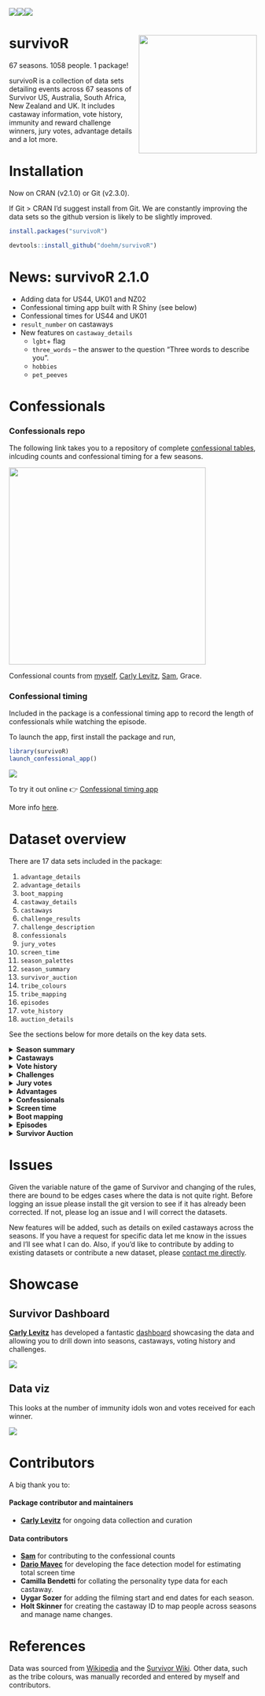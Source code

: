 
<img src='https://cranlogs.r-pkg.org/badges/survivoR'/><img src='https://cranlogs.r-pkg.org/badges/grand-total/survivoR'/><img src='https://www.r-pkg.org/badges/version/survivoR'/>

# survivoR <img src='dev/images/hex-flame-final.png' align="right" height="240" />

67 seasons. 1058 people. 1 package!

survivoR is a collection of data sets detailing events across 67 seasons
of Survivor US, Australia, South Africa, New Zealand and UK. It includes
castaway information, vote history, immunity and reward challenge
winners, jury votes, advantage details and a lot more.

# Installation

Now on CRAN (v2.1.0) or Git (v2.3.0).

If Git \> CRAN I’d suggest install from Git. We are constantly improving
the data sets so the github version is likely to be slightly improved.

``` r
install.packages("survivoR")
```

``` r
devtools::install_github("doehm/survivoR")
```

# News: survivoR 2.1.0

- Adding data for US44, UK01 and NZ02
- Confessional timing app built with R Shiny (see below)
- Confessional times for US44 and UK01
- `result_number` on castaways
- New features on `castaway_details`
  - `lgbt`+ flag
  - `three_words` – the answer to the question “Three words to describe
    you”.
  - `hobbies`
  - `pet_peeves`

# Confessionals

### Confessionals repo

The following link takes you to a repository of complete
<a href='http://gradientdescending.com/survivor/tables/confessionals.html'>confessional
tables</a>, inlcuding counts and confessional timing for a few seasons.

<a href='http://gradientdescending.com/survivor/tables/confessionals.html'><img src='http://gradientdescending.com/survivor/tables/confessionals/US/43/confessionals.png' align = 'center' height='400' width='auto'></a>

Confessional counts from [myself](https://twitter.com/danoehm), [Carly
Levitz](https://twitter.com/carlylevitz),
[Sam](https://twitter.com/survivorfansam), Grace.

### Confessional timing

Included in the package is a confessional timing app to record the
length of confessionals while watching the episode.

To launch the app, first install the package and run,

``` r
library(survivoR)
launch_confessional_app()
```

<a href='https://github.com/doehm/survivoR/tree/master/inst'><img src='dev/images/conf-app-gif.gif'></a>

To try it out online 👉 [Confessional timing
app](https://danieloehm.shinyapps.io/survivorDash/)

More info [here](https://github.com/doehm/survivoR/tree/master/inst).

# Dataset overview

There are 17 data sets included in the package:

1.  `advantage_details`
2.  `advantage_details`
3.  `boot_mapping`
4.  `castaway_details`
5.  `castaways`
6.  `challenge_results`
7.  `challenge_description`
8.  `confessionals`
9.  `jury_votes`
10. `screen_time`
11. `season_palettes`
12. `season_summary`
13. `survivor_auction`
14. `tribe_colours`
15. `tribe_mapping`
16. `episodes`
17. `vote_history`
18. `auction_details`

See the sections below for more details on the key data sets.

<details>
<summary>
<strong>Season summary</strong>
</summary>

## Season summary

A table containing summary details of each season of Survivor, including
the winner, runner ups and location.

``` r
season_summary
#> # A tibble: 67 × 23
#>    version version_season season_name season n_cast location country tribe_setup
#>    <chr>   <chr>          <chr>        <dbl>  <dbl> <chr>    <chr>   <chr>      
#>  1 AU      AU01           Survivor A…      1     24 Upolu    Samoa   "The 24 co…
#>  2 AU      AU02           Survivor A…      2     24 Upolu    Samoa   "The 24 co…
#>  3 AU      AU03           Survivor A…      3     24 Savusavu Fiji    "The 24 co…
#>  4 AU      AU04           Survivor A…      4     24 Savusavu Fiji    "Two tribe…
#>  5 AU      AU05           Survivor A…      5     24 Savusavu Fiji    "Two tribe…
#>  6 AU      AU06           Survivor A…      6     24 Cloncur… Austra… "The 24 co…
#>  7 AU      AU07           Survivor A…      7     24 Charter… Austra… "Blood v W…
#>  8 AU      AU08           Survivor A…      8     24 Upolu    Samoa   "Castaways…
#>  9 NZ      NZ01           Survivor N…      1     16 San Jua… Nicara… "Two teams…
#> 10 NZ      NZ02           Survivor N…      2     18 Lake Va… Thaila… "Schoolyar…
#> # ℹ 57 more rows
#> # ℹ 15 more variables: full_name <chr>, winner_id <chr>, winner <chr>,
#> #   runner_ups <chr>, final_vote <chr>, timeslot <chr>, premiered <date>,
#> #   ended <date>, filming_started <date>, filming_ended <date>,
#> #   viewers_premiere <dbl>, viewers_finale <dbl>, viewers_reunion <dbl>,
#> #   viewers_mean <dbl>, rank <dbl>
```

</details>
<details>
<summary>
<strong>Castaways</strong>
</summary>

## Castaways

This data set contains season and demographic information about each
castaway. It is structured to view their results for each season.
Castaways that have played in multiple seasons will feature more than
once with the age and location representing that point in time.
Castaways that re-entered the game will feature more than once in the
same season as they technically have more than one boot order
e.g. Natalie Anderson - Winners at War.

Each castaway has a unique `castaway_id` which links the individual
across all data sets and seasons. It also links to the following ID’s
found on the `vote_history`, `jury_votes` and `challenges` data sets.

- `vote_id`
- `voted_out_id`
- `finalist_id`

``` r
castaways |> 
  filter(season == 42)
#> # A tibble: 18 × 20
#>    version version_season season_name  season full_name     castaway_id castaway
#>    <chr>   <chr>          <chr>         <dbl> <chr>         <chr>       <chr>   
#>  1 US      US42           Survivor: 42     42 Jackson Fox   US0613      Jackson 
#>  2 US      US42           Survivor: 42     42 Zach Wurthen… US0626      Zach    
#>  3 US      US42           Survivor: 42     42 Marya Sherron US0618      Marya   
#>  4 US      US42           Survivor: 42     42 Jenny Kim     US0614      Jenny   
#>  5 US      US42           Survivor: 42     42 Swati Goel    US0624      Swati   
#>  6 US      US42           Survivor: 42     42 Daniel Strunk US0610      Daniel  
#>  7 US      US42           Survivor: 42     42 Lydia Meredi… US0617      Lydia   
#>  8 US      US42           Survivor: 42     42 Chanelle How… US0609      Chanelle
#>  9 US      US42           Survivor: 42     42 Rocksroy Bai… US0622      Rocksroy
#> 10 US      US42           Survivor: 42     42 Tori Meehan   US0625      Tori    
#> 11 US      US42           Survivor: 42     42 Hai Giang     US0612      Hai     
#> 12 US      US42           Survivor: 42     42 Drea Wheeler  US0611      Drea    
#> 13 US      US42           Survivor: 42     42 Omar Zaheer   US0621      Omar    
#> 14 US      US42           Survivor: 42     42 Lindsay Dola… US0616      Lindsay 
#> 15 US      US42           Survivor: 42     42 Jonathan You… US0615      Jonathan
#> 16 US      US42           Survivor: 42     42 Romeo Escobar US0623      Romeo   
#> 17 US      US42           Survivor: 42     42 Mike Turner   US0620      Mike    
#> 18 US      US42           Survivor: 42     42 Maryanne Oke… US0619      Maryanne
#> # ℹ 13 more variables: age <dbl>, city <chr>, state <chr>, episode <dbl>,
#> #   day <dbl>, order <dbl>, result <chr>, jury_status <chr>,
#> #   original_tribe <chr>, result_number <dbl>, jury <lgl>, finalist <lgl>,
#> #   winner <lgl>
```

## Castaway details

A few castaways have changed their name from season to season or have
been referred to by a different name during the season e.g. Amber
Mariano; in season 8 Survivor All-Stars there was Rob C and Rob M. That
information has been retained here in the `castaways` data set.

`castaway_details` contains unique information for each castaway. It
takes the full name from their most current season and their most
verbose short name which is handy for labelling.

It also includes gender, date of birth, occupation, race, ethnicity and
other data. If no source was found to determine a castaways race and
ethnicity, the data is kept as missing rather than making an assumption.

``` r
castaway_details
#> # A tibble: 1,058 × 16
#>    castaway_id full_name full_name_detailed castaway date_of_birth date_of_death
#>    <chr>       <chr>     <chr>              <chr>    <date>        <date>       
#>  1 AU0001      Des Quil… Des Quilty         Des      NA            NA           
#>  2 AU0002      Bianca A… Bianca Anderson    Bianca   NA            NA           
#>  3 AU0003      Evan Jon… Evan Jones         Evan     NA            NA           
#>  4 AU0004      Peter Fi… Peter Fiegehen     Peter    NA            NA           
#>  5 AU0005      Barry Lea Barry Lea          Barry    NA            NA           
#>  6 AU0006      Tegan Ha… Tegan Haining      Tegan    NA            NA           
#>  7 AU0007      Rohan Ma… Rohan MacLauren    Rohan    NA            NA           
#>  8 AU0008      Kat Dumo… Kat Dumont         Katinka  1989-09-21    NA           
#>  9 AU0009      Andrew T… Andrew Torrens     Andrew   NA            NA           
#> 10 AU0010      Craig I'… Craig I'Anson      Craig    NA            NA           
#> # ℹ 1,048 more rows
#> # ℹ 10 more variables: gender <chr>, race <chr>, ethnicity <chr>, poc <chr>,
#> #   personality_type <chr>, lgbt <lgl>, occupation <chr>, three_words <chr>,
#> #   hobbies <chr>, pet_peeves <chr>
```

</details>
<details>
<summary>
<strong>Vote history</strong>
</summary>

## Vote history

This data frame contains a complete history of votes cast across all
seasons of Survivor. This allows you to see who who voted for who at
which Tribal Council. It also includes details on who had individual
immunity as well as who had their votes nullified by a hidden immunity
idol. This details the key events for the season.

There is some information on split votes to help calculate if a player
engaged in a split vote but ultimately hit their target. There are
events which influence the vote e.g. Extra votes, safety without power,
etc. These are recorded here as well.

``` r
vh <- vote_history |> 
  filter(
    season == 42,
    episode == 9
  ) 
vh
#> # A tibble: 10 × 22
#>    version version_season season_name  season episode   day tribe_status tribe  
#>    <chr>   <chr>          <chr>         <dbl>   <dbl> <dbl> <chr>        <chr>  
#>  1 US      US42           Survivor: 42     42       9    17 Merged       Kula K…
#>  2 US      US42           Survivor: 42     42       9    17 Merged       Kula K…
#>  3 US      US42           Survivor: 42     42       9    17 Merged       Kula K…
#>  4 US      US42           Survivor: 42     42       9    17 Merged       Kula K…
#>  5 US      US42           Survivor: 42     42       9    17 Merged       Kula K…
#>  6 US      US42           Survivor: 42     42       9    17 Merged       Kula K…
#>  7 US      US42           Survivor: 42     42       9    17 Merged       Kula K…
#>  8 US      US42           Survivor: 42     42       9    17 Merged       Kula K…
#>  9 US      US42           Survivor: 42     42       9    17 Merged       Kula K…
#> 10 US      US42           Survivor: 42     42       9    17 Merged       Kula K…
#> # ℹ 14 more variables: castaway <chr>, immunity <chr>, vote <chr>,
#> #   vote_event <chr>, vote_event_outcome <chr>, split_vote <chr>,
#> #   nullified <lgl>, tie <lgl>, voted_out <chr>, order <dbl>, vote_order <dbl>,
#> #   castaway_id <chr>, vote_id <chr>, voted_out_id <chr>
```

``` r
vh |> 
  count(vote)
#> # A tibble: 4 × 2
#>   vote         n
#>   <chr>    <int>
#> 1 Rocksroy     4
#> 2 Romeo        1
#> 3 Tori         4
#> 4 <NA>         1
```

</details>
<details>
<summary>
<strong>Challenges</strong>
</summary>

## Challenge results

Note: From v1.1 the `challenge_results` dataset has been improved but
could break existing code. The old table is maintained at
`challenge_results_dep`

There are two tables `challenge_results` and `challenge_description`.

### Challenge results

A tidy data frame of immunity and reward challenge results. The winners
and losers of the challenges are found recorded here.

``` r
challenge_results |> 
  filter(season == 42) |> 
  group_by(castaway) |> 
  summarise(
    won = sum(result == "Won"),
    lost = sum(result == "Lost"),
    total_challenges = n(),
    chosen_for_reward = sum(chosen_for_reward)
  )
#> # A tibble: 18 × 5
#>    castaway   won  lost total_challenges chosen_for_reward
#>    <chr>    <int> <int>            <int>             <int>
#>  1 Chanelle     4     7               11                 0
#>  2 Daniel       3     4                7                 0
#>  3 Drea         4    10               15                 0
#>  4 Hai          4     9               14                 0
#>  5 Jackson      0     1                1                 0
#>  6 Jenny        2     2                4                 0
#>  7 Jonathan     9    10               19                 1
#>  8 Lindsay      8     9               18                 1
#>  9 Lydia        4     5                9                 0
#> 10 Marya        1     2                3                 0
#> 11 Maryanne     6    12               19                 1
#> 12 Mike         5    14               19                 2
#> 13 Omar         6    11               17                 1
#> 14 Rocksroy     5     7               12                 0
#> 15 Romeo        5    14               19                 1
#> 16 Swati        3     3                6                 0
#> 17 Tori         8     3               12                 0
#> 18 Zach         1     1                2                 0
```

The `challenge_id` is the primary key for the `challenge_description`
data set. The `challange_id` will change as the data or descriptions
change.

## Challenge description

*Note: This data frame is going through a massive revamp. Stay tuned.*

This data set contains descriptive binary fields for each challenge.
Challenges can go by different names but where possible recurring
challenges are kept consistent. While there are tweaks to the
challenges, where the main components of the challenge is consistent,
they share the same name.

The features of each challenge have been determined largely through
string searches of key words that describe the challenge. It may not
capture the full essence of the challenge but on the whole will provide
a good basis for analysis. Since the description is simply a short
paragraph or sentence it may not flag all appropriate features. If any
descriptive features need altering please let me know in the
[issues](https://github.com/doehm/survivoR/issues).

Features:

- `puzzle`: If the challenge contains a puzzle element.
- `race`: If the challenge is a race between tribes, teams or
  individuals.
- `precision`: If the challenge contains a precision element
  e.g. shooting an arrow, hitting a target, etc.
- `endurance`: If the challenge is an endurance event e.g. last tribe,
  team, individual standing.
- `strength`: If the challenge is largely strength based e.g. Shoulder
  the Load.
- `turn_based`: If the challenge is conducted in a series of rounds
  until a certain amount of points are scored or there is one player
  remaining.
- `balance`: If the challenge contains a balancing element.
- `food`: If the challenge contains a food element e.g. the food
  challenge, biting off chunks of meat.
- `knowledge`: If the challenge contains a knowledge component e.g. Q
  and A about the location.
- `memory`: If the challenge contains a memory element e.g. memorising a
  sequence of items.
- `fire`: If the challenge contains an element of fire making /
  maintaining.
- `water`: If the challenge is held, in part, in the water.

``` r
challenge_description
#> # A tibble: 1,731 × 25
#>    version version_season season_name              season episode challenge_id
#>    <chr>   <chr>          <chr>                     <dbl>   <dbl>        <dbl>
#>  1 AU      AU01           Survivor Australia: 2016      1       1            1
#>  2 AU      AU01           Survivor Australia: 2016      1       1            2
#>  3 AU      AU01           Survivor Australia: 2016      1       2            3
#>  4 AU      AU01           Survivor Australia: 2016      1       3            4
#>  5 AU      AU01           Survivor Australia: 2016      1       3            5
#>  6 AU      AU01           Survivor Australia: 2016      1       4            6
#>  7 AU      AU01           Survivor Australia: 2016      1       5            7
#>  8 AU      AU01           Survivor Australia: 2016      1       5            8
#>  9 AU      AU01           Survivor Australia: 2016      1       6            9
#> 10 AU      AU01           Survivor Australia: 2016      1       7           10
#> # ℹ 1,721 more rows
#> # ℹ 19 more variables: challenge_number <dbl>, challenge_type <chr>,
#> #   name <chr>, recurring_name <chr>, description <chr>, reward <chr>,
#> #   additional_stipulation <chr>, race <lgl>, endurance <lgl>,
#> #   turn_based <lgl>, puzzle <lgl>, precision <lgl>, strength <lgl>,
#> #   balance <lgl>, food <lgl>, knowledge <lgl>, memory <lgl>, fire <lgl>,
#> #   water <lgl>

challenge_description |> 
  summarise_if(is_logical, sum)
#> # A tibble: 1 × 12
#>    race endurance turn_based puzzle precision strength balance  food knowledge
#>   <int>     <int>      <int>  <int>     <int>    <int>   <int> <int>     <int>
#> 1    NA        NA          0     NA        NA       NA      NA    NA        NA
#> # ℹ 3 more variables: memory <int>, fire <int>, water <int>
```

</details>
<details>
<summary>
<strong>Jury votes</strong>
</summary>

## Jury votes

History of jury votes. It is more verbose than it needs to be, however
having a 0-1 column indicating if a vote was placed or not makes it
easier to summarise castaways that received no votes.

``` r
jury_votes |> 
  filter(season == 42)
#> # A tibble: 24 × 9
#>    version version_season season_name season castaway finalist  vote castaway_id
#>    <chr>   <chr>          <chr>        <dbl> <chr>    <chr>    <dbl> <chr>      
#>  1 US      US42           Survivor: …     42 Jonathan Romeo        0 US0615     
#>  2 US      US42           Survivor: …     42 Lindsay  Romeo        0 US0616     
#>  3 US      US42           Survivor: …     42 Omar     Romeo        0 US0621     
#>  4 US      US42           Survivor: …     42 Drea     Romeo        0 US0611     
#>  5 US      US42           Survivor: …     42 Hai      Romeo        0 US0612     
#>  6 US      US42           Survivor: …     42 Tori     Romeo        0 US0625     
#>  7 US      US42           Survivor: …     42 Rocksroy Romeo        0 US0622     
#>  8 US      US42           Survivor: …     42 Chanelle Romeo        0 US0609     
#>  9 US      US42           Survivor: …     42 Jonathan Mike         1 US0615     
#> 10 US      US42           Survivor: …     42 Lindsay  Mike         0 US0616     
#> # ℹ 14 more rows
#> # ℹ 1 more variable: finalist_id <chr>
```

``` r
jury_votes |> 
  filter(season == 42) |> 
  group_by(finalist) |> 
  summarise(votes = sum(vote))
#> # A tibble: 3 × 2
#>   finalist votes
#>   <chr>    <dbl>
#> 1 Maryanne     7
#> 2 Mike         1
#> 3 Romeo        0
```

</details>
<details>
<summary>
<strong>Advantages</strong>
</summary>

## Advantage Details

This dataset lists the hidden idols and advantages in the game for all
seasons. It details where it was found, if there was a clue to the
advantage, location and other advantage conditions. This maps to the
`advantage_movement` table.

``` r
advantage_details |> 
  filter(season == 42)
#> # A tibble: 11 × 9
#>    version version_season season_name  season advantage_id advantage_type      
#>    <chr>   <chr>          <chr>         <dbl> <chr>        <chr>               
#>  1 US      US42           Survivor: 42     42 USAM4201     Amulet              
#>  2 US      US42           Survivor: 42     42 USAM4202     Amulet              
#>  3 US      US42           Survivor: 42     42 USAM4203     Amulet              
#>  4 US      US42           Survivor: 42     42 USEV4201     Extra vote          
#>  5 US      US42           Survivor: 42     42 USEV4202     Extra vote          
#>  6 US      US42           Survivor: 42     42 USHI4201     Hidden immunity idol
#>  7 US      US42           Survivor: 42     42 USHI4202     Hidden immunity idol
#>  8 US      US42           Survivor: 42     42 USHI4203     Hidden immunity idol
#>  9 US      US42           Survivor: 42     42 USKP4201     Knowledge is power  
#> 10 US      US42           Survivor: 42     42 USHI4204     Hidden immunity idol
#> 11 US      US42           Survivor: 42     42 USIN4201     Idol nullifier      
#> # ℹ 3 more variables: clue_details <chr>, location_found <chr>,
#> #   conditions <chr>
```

## Advantage Movement

The `advantage_movement` table tracks who found the advantage, who they
may have handed it to and who the played it for. Each step is called an
event. The `sequence_id` tracks the logical step of the advantage. For
example in season 41, JD found an Extra Vote advantage. JD gave it to
Shan in good faith who then voted him out keeping the Extra Vote. Shan
gave it to Ricard in good faith who eventually gave it back before Shan
played it for Naseer. That movement is recorded in this table.

``` r
advantage_movement |> 
  filter(advantage_id == "USEV4102")
#> # A tibble: 0 × 15
#> # ℹ 15 variables: version <chr>, version_season <chr>, season_name <chr>,
#> #   season <dbl>, castaway <chr>, castaway_id <chr>, advantage_id <chr>,
#> #   sequence_id <dbl>, day <dbl>, episode <dbl>, event <chr>, played_for <chr>,
#> #   played_for_id <chr>, success <chr>, votes_nullified <dbl>
```

</details>
<details>
<summary>
<strong>Confessionals</strong>
</summary>

## Confessionals

A dataset containing the number of confessionals for each castaway by
season and episode. There are multiple contributors to this data. Where
there are multiple sets of counts for a season the average is taken and
added to the package. The aim is to establish consistency in
confessional counts in the absence of official sources. Given the
subjective nature of the counts and the potential for clerical error no
single source is more valid than another. So it is reasonable to average
across all sources.

Confessional time exists for a few seasons. This is the total cumulative
time for each castaway in seconds. This is a much more accurate
indicator of the ‘edit’.

``` r
confessionals |> 
  filter(season == 44) |> 
  group_by(castaway) |> 
  summarise(
    count = sum(confessional_count),
    time = sum(confessional_time)
    )
#> # A tibble: 18 × 3
#>    castaway count  time
#>    <chr>    <dbl> <dbl>
#>  1 Brandon     27   325
#>  2 Bruce        2     3
#>  3 Carolyn     68  1331
#>  4 Carson      62  1022
#>  5 Claire       7    64
#>  6 Danny       38   579
#>  7 Frannie     34   466
#>  8 Heidi       33   618
#>  9 Helen        8    76
#> 10 Jaime       35   465
#> 11 Josh        25   386
#> 12 Kane        20   273
#> 13 Lauren      31   493
#> 14 Maddy        6    51
#> 15 Matt        30   525
#> 16 Matthew     21   345
#> 17 Sarah       18   244
#> 18 Yam Yam     83  1189
```

The confessional index is available on this data set. The index is a
standardised measure of the number of confessionals the player has
received compared to the others. It is stratified by tribe so it
measures how many confessionals each player gets proportional to even
share within tribe e.g. an index of 1.5 means that player as received
50% more than others in their tribe.

The tribe grouping is important since the tribe that attends tribal
council typical get more screen time, which is fair enough. I don’t
think we should expect even share across everyone in the pre-merge stage
of the game.

The index is cumulative with episode, so the players final index is the
index in their final episode.

``` r
confessionals |> 
  filter(season == 44) |> 
  group_by(castaway) |> 
  slice_max(episode) |> 
  arrange(desc(index_time)) |> 
  select(castaway, episode, confessional_count, confessional_time, index_count, index_time)
#> # A tibble: 18 × 6
#> # Groups:   castaway [18]
#>    castaway episode confessional_count confessional_time index_count index_time
#>    <chr>      <dbl>              <dbl>             <dbl>       <dbl>      <dbl>
#>  1 Matthew        5                  4                37       1.49      1.89  
#>  2 Matt           7                  8               168       1.59      1.87  
#>  3 Carolyn       13                  9               189       1.04      1.24  
#>  4 Carson        13                 10               229       1.19      1.20  
#>  5 Danny         11                  7                90       1.12      1.14  
#>  6 Yam Yam       13                 13               248       1.30      1.13  
#>  7 Frannie       10                  8               107       1.12      1.02  
#>  8 Brandon        8                  4                45       1.16      0.973 
#>  9 Josh           6                  6                97       0.898     0.942 
#> 10 Sarah          4                  5                82       1.00      0.923 
#> 11 Heidi         13                  6               166       0.689     0.781 
#> 12 Kane           9                  4                77       0.754     0.713 
#> 13 Jaime         12                  6                65       0.828     0.709 
#> 14 Lauren        13                  4               113       0.626     0.614 
#> 15 Maddy          1                  6                51       0.72      0.596 
#> 16 Claire         3                  3                37       0.75      0.563 
#> 17 Helen          2                  4                57       0.764     0.497 
#> 18 Bruce          1                  2                 3       0.353     0.0575
```

</details>
<details>
<summary>
<strong>Screen time</strong>
</summary>

## Screen time \[EXPERIMENTAL\]

This dataset contains the estimated screen time for each castaway during
an episode. Please note that this is still in the early days of
development. There is likely to be misclassifcation and other sources of
error. The model will be refined over time.

An individuals’ screen time is calculated, at a high-level, via the
following process:

1.  Frames are sampled from episodes on a 1 second time interval

2.  MTCNN detects the human faces within each frame

3.  VGGFace2 converts each detected face into a 512d vector space

4.  A training set of labelled images (1 for each contestant + 3 for
    Jeff Probst) is processed in the same way to determine where they
    sit in the vector space. TODO: This could be made more accurate by
    increasing the number of training images per contestant.

5.  The Euclidean distance is calculated for the faces detected in the
    frame to each of the contestants in the season (+Jeff). If the
    minimum distance is greater than 1.2 the face is labelled as
    “unknown”. TODO: Review how robust this distance cutoff truly is -
    currently based on manual review of Season 42.

6.  A multi-class SVM is trained on the training set to label faces. For
    any face not identified as “unknown”, the vector embedding is run
    into this model and a label is generated.

7.  All labelled faces are aggregated together, with an assumption of
    1-5 full second of screen time each time a face is seen and
    factoring in time between detection capping at a max of 5 seconds.

<img src='dev/images/cast-detect1.png' align="center"/>

``` r
screen_time |> 
  filter(version_season == "US42") |> 
  group_by(castaway_id) |> 
  summarise(total_mins = sum(screen_time)/60) |> 
  left_join(
    castaway_details |> 
      select(castaway_id, castaway = short_name),
    by = "castaway_id"
  ) |> 
  arrange(desc(total_mins))
#> Error in `select()`:
#> ! Can't subset columns that don't exist.
#> ✖ Column `short_name` doesn't exist.
```

Currently it only includes data for season 42. More seasons will be
added as they are completed.

</details>
<details>
<summary>
<strong>Boot mapping</strong>
</summary>

## Boot mapping

A mapping table to detail who is still alive at each stage of the game.
It is useful for easy filtering to say the final players.

``` r
# filter to season 42 and when there are 6 people left
# 18 people in the season, therefore 12 boots

still_alive <- function(.version, .season, .n_boots) {
  survivoR::boot_mapping |>
    filter(
      version == .version,
      season == .season,
      final_n == 6,
      game_status %in% c("In the game", "Returned")
    )
}

still_alive("US", 42, 6)
#> # A tibble: 6 × 12
#>   version version_season season_name  season episode order final_n castaway_id
#>   <chr>   <chr>          <chr>         <dbl>   <dbl> <dbl>   <dbl> <chr>      
#> 1 US      US42           Survivor: 42     42      12    12       6 US0615     
#> 2 US      US42           Survivor: 42     42      12    12       6 US0616     
#> 3 US      US42           Survivor: 42     42      12    12       6 US0619     
#> 4 US      US42           Survivor: 42     42      12    12       6 US0620     
#> 5 US      US42           Survivor: 42     42      12    12       6 US0621     
#> 6 US      US42           Survivor: 42     42      12    12       6 US0623     
#> # ℹ 4 more variables: castaway <chr>, tribe <chr>, tribe_status <chr>,
#> #   game_status <chr>
```

</details>
<details>
<summary>
<strong>Episodes</strong>
</summary>

## Episodes

Episodes is an episode level table. It contains the episode information
such as episode title, air date, length, IMDb rating and the viewer
information for every episode across all seasons.

``` r
episodes |> 
  filter(season == 42)
#> # A tibble: 13 × 13
#>    version version_season season_name  season episode_number_overall episode
#>    <chr>   <chr>          <chr>         <dbl>                  <dbl>   <dbl>
#>  1 US      US42           Survivor: 42     42                    571       1
#>  2 US      US42           Survivor: 42     42                    572       2
#>  3 US      US42           Survivor: 42     42                    573       3
#>  4 US      US42           Survivor: 42     42                    574       4
#>  5 US      US42           Survivor: 42     42                    575       5
#>  6 US      US42           Survivor: 42     42                    576       6
#>  7 US      US42           Survivor: 42     42                    577       7
#>  8 US      US42           Survivor: 42     42                    578       8
#>  9 US      US42           Survivor: 42     42                    579       9
#> 10 US      US42           Survivor: 42     42                    580      10
#> 11 US      US42           Survivor: 42     42                    581      11
#> 12 US      US42           Survivor: 42     42                    582      12
#> 13 US      US42           Survivor: 42     42                    583      13
#> # ℹ 7 more variables: episode_title <chr>, episode_label <chr>,
#> #   episode_date <date>, episode_length <dbl>, viewers <dbl>,
#> #   imdb_rating <dbl>, n_ratings <dbl>
```

</details>
<details>
<summary>
<strong>Survivor Auction</strong>
</summary>

## Survivor Auction

There are 2 data sets, `survivor_acution` and `auction_details`.
`survivor_auction` simply shows who attended the auction and
`auction_details` holds the details of the auction e.g. who bought what
and at what price.

``` r
auction_details |> 
  filter(season == 45)
#> # A tibble: 11 × 15
#>    version version_season season_name  season  item item_description    category
#>    <chr>   <chr>          <chr>         <dbl> <dbl> <chr>               <chr>   
#>  1 US      US45           Survivor: 45     45     1 Salty pretzels and… Food an…
#>  2 US      US45           Survivor: 45     45     2 French fries, ketc… Food an…
#>  3 US      US45           Survivor: 45     45     3 Cheese platter, de… Food an…
#>  4 US      US45           Survivor: 45     45     4 Chocolate milkshake Food an…
#>  5 US      US45           Survivor: 45     45     5 Two giant fish eyes Bad item
#>  6 US      US45           Survivor: 45     45     5 Two giant fish eyes Bad item
#>  7 US      US45           Survivor: 45     45     6 Bowl of lollies an… Food an…
#>  8 US      US45           Survivor: 45     45     7 Slice of pepperoni… Food an…
#>  9 US      US45           Survivor: 45     45     8 Toothbrush and too… Comfort 
#> 10 US      US45           Survivor: 45     45     9 Chocolate cake      Food an…
#> 11 US      US45           Survivor: 45     45    10 Pbandj sandwich, c… Food an…
#> # ℹ 8 more variables: castaway <chr>, castaway_id <chr>, cost <dbl>,
#> #   covered <lgl>, money_remaining <dbl>, auction_num <dbl>,
#> #   participated <chr>, notes <chr>
```

</details>

# Issues

Given the variable nature of the game of Survivor and changing of the
rules, there are bound to be edges cases where the data is not quite
right. Before logging an issue please install the git version to see if
it has already been corrected. If not, please log an issue and I will
correct the datasets.

New features will be added, such as details on exiled castaways across
the seasons. If you have a request for specific data let me know in the
issues and I’ll see what I can do. Also, if you’d like to contribute by
adding to existing datasets or contribute a new dataset, please [contact
me directly](http://gradientdescending.com/contact/).

# Showcase

## Survivor Dashboard

[**Carly Levitz**](https://twitter.com/carlylevitz) has developed a
fantastic
[dashboard](https://public.tableau.com/app/profile/carly.levitz/viz/SurvivorCBSData-Acknowledgements/Tableofcontents)
showcasing the data and allowing you to drill down into seasons,
castaways, voting history and challenges.

[<img src='dev/images/dash.png' align="center"/>](https://public.tableau.com/app/profile/carly.levitz/viz/SurvivorCBSData-Acknowledgements/Tableofcontents)

## Data viz

This looks at the number of immunity idols won and votes received for
each winner.

[<img src='dev/images/torches_png.png' align="center"/>](https://gradientdescending.com/survivor/torches_png.png)

# Contributors

A big thank you to:

#### Package contributor and maintainers

- [**Carly Levitz**](https://twitter.com/carlylevitz) for ongoing data
  collection and curation

#### Data contributors

- [**Sam**](https://twitter.com/survivorfansam) for contributing to the
  confessional counts
- [**Dario Mavec**](https://github.com/dariomavec) for developing the
  face detection model for estimating total screen time
- **Camilla Bendetti** for collating the personality type data for each
  castaway.
- **Uygar Sozer** for adding the filming start and end dates for each
  season.
- **Holt Skinner** for creating the castaway ID to map people across
  seasons and manage name changes.

# References

Data was sourced from
[Wikipedia](https://en.wikipedia.org/wiki/Survivor_(American_TV_series))
and the [Survivor Wiki](https://survivor.fandom.com/wiki/Main_Page).
Other data, such as the tribe colours, was manually recorded and entered
by myself and contributors.

<!-- Torch graphic in hex: [Fire Torch Vectors by Vecteezy](https://www.vecteezy.com/free-vector/fire-torch) -->
